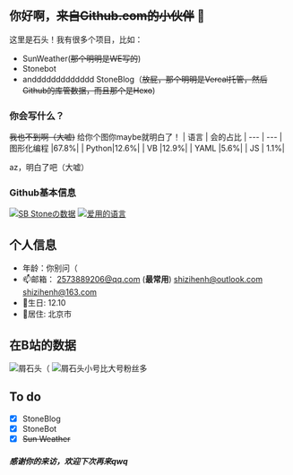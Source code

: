 ## 你好啊，~~来自Github.com的小伙伴~~ 👋

这里是石头！我有很多个项目，比如：
- SunWeather(~~那个明明是WE写的~~)
- Stonebot
- anddddddddddddd StoneBlog（~~放屁，那个明明是Vercal托管，然后Github的库管数据，而且那个是Hexo~~)

### 你会写什么？
~~我也不到啊（大嘘)~~
给你个图你maybe就明白了！
| 语言 | 会的占比
| --- | --- 
| 图形化编程 |67.8%|
| Python|12.6%|
| VB |12.9%|
| YAML |5.6%|
| JS | 1.1%|

az，明白了吧（大嘘）

### Github基本信息
[![SB Stoneの数据](https://github-readme-stats.vercel.app/api?username=BilShiziheng&locale=cn&show_icons=true&theme=radical)](https://github.com/BilShiziheng/github-readme-stats) [![爱用的语言](https://github-readme-stats.vercel.app/api/top-langs/?username=BilShiziheng)](https://github.com/bilshiziheng/github-readme-stats&locale=cn&layout=compact)


## 个人信息
- 年龄：你别问（ 
- 📫邮箱： 2573889206@qq.com (**最常用**) shizihenh@outlook.com shizihenh@163.com 
- 🎂生日: 12.10 
- 📌居住: 北京市 

## 在B站的数据
![屑石头（](https://stats.justsong.cn/api/bilibili/?id=424714725&lang=zh-CN&theme=merko) ![屑石头小号比大号粉丝多](https://stats.justsong.cn/api/bilibili/?id=1134776748&lang=zh-CN&theme=onedark)
## To do
* [X] StoneBlog
* [X] StoneBot
* [X] ~~Sun Weather~~

##### 感谢你的来访，欢迎下次再来qwq
